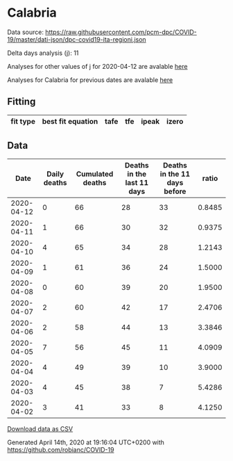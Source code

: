 # Calabria

Data source: https://raw.githubusercontent.com/pcm-dpc/COVID-19/master/dati-json/dpc-covid19-ita-regioni.json

Delta days analysis (j): 11

Analyses for other values of j for 2020-04-12 are avalable [here](../2020-04-12/README.md)

Analyses for Calabria for previous dates are avalable [here](../README.md)

## Fitting 
|fit type|best fit equation|tafe|tfe|ipeak|izero|
|-------|-----|--------|------|---|---|

## Data
|Date|Daily deaths|Cumulated deaths|Deaths in the last 11 days|Deaths in the 11 days before|ratio|
|----|----------|-----------|-------|--------------------|-----|
|2020-04-12|0|66|28|33|0.8485|
|2020-04-11|1|66|30|32|0.9375|
|2020-04-10|4|65|34|28|1.2143|
|2020-04-09|1|61|36|24|1.5000|
|2020-04-08|0|60|39|20|1.9500|
|2020-04-07|2|60|42|17|2.4706|
|2020-04-06|2|58|44|13|3.3846|
|2020-04-05|7|56|45|11|4.0909|
|2020-04-04|4|49|39|10|3.9000|
|2020-04-03|4|45|38|7|5.4286|
|2020-04-02|3|41|33|8|4.1250|

[Download data as CSV](COVID-19_calabria_j11_2020-04-12.csv)

Generated April 14th, 2020 at 19:16:04 UTC+0200 with https://github.com/robianc/COVID-19
